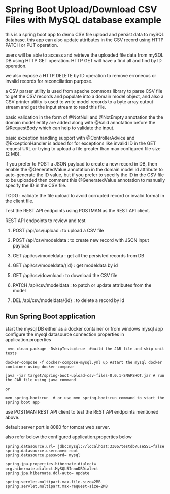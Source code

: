 # Spring Boot Upload/Download CSV Files with MySQL database example

this is a spring boot app to demo CSV file upload and persist data to mySQL database. this app can also update attributes in the CSV record using HTTP PATCH or PUT operation.

users will be able to access and retrieve the uploaded file data from mySQL DB using HTTP GET operation. HTTP GET will have a find all and find by ID operation. 

we also expose a HTTP DELETE by ID operation to remove erroneous or invalid records for reconciliation purpose. 

a CSV parser utility is used from apache commons library to parse CSV file to get the CSV records and populate into a domain model object, and also a CSV printer utility is used to write model records to a byte array output stream and get the input stream to read this file. 

basic validation in the form of @NotNull and @NotEmpty annotation the the domain model entity are added along with @Valid annotation before the @RequestBody which can help to validate the input.

basic exception handling support with @ControllerAdvice and @ExceptionHandler is added for for exceptions like invalid ID in the GET request URL or trying to upload a file greater than max configured file size (2 MB).

if you prefer to POST a JSON payload to create a new record in DB, then enable the @GeneratedValue annotation in the domain model id attribute to auto-generate the ID value, but if you prefer to specify the ID in the CSV file to be uploaded then comment this @GeneratedValue annotation to manually specify the ID in the CSV file.

TODO : validate the file upload to avoid corrupted record or invalid format in the client file. 

Test the REST API endpoints using POSTMAN as the REST API client.

REST API endpoints to review and test 

1) POST /api/csv/upload : to upload a CSV file 

2) POST /api/csv/modeldata : to create new record with JSON input payload

3) GET /api/csv/modeldata : get all the persisted records from DB

4) GET /api/csv/modeldata/{id} : get modeldata by id

5) GET /api/csv/download : to download the CSV file 

6) PATCH /api/csv/modeldata : to patch or update attributes from the model

7) DEL /api/csv/modeldata/{id} : to delete a record by id 

## Run Spring Boot application

start the mysql DB either as a docker container or from windows mysql app 
configure the mysql datasource connection properties in application.properties 

```
 mvn clean package -DskipTests=true  #build the JAR file and skip unit tests

docker-compose -f docker-compose-mysql.yml up #start the mysql docker container using docker-compose

java -jar target/spring-boot-upload-csv-files-0.0.1-SNAPSHOT.jar # run the JAR file using java command

or

mvn spring-boot:run  # or use mvn spring-boot:run command to start the spring boot app

```
use POSTMAN REST API client to test the REST API endpoints mentioned above. 

default server port is 8080 for tomcat web server.

also refer below the configured application.properties below 

```
spring.datasource.url= jdbc:mysql://localhost:3306/testdb?useSSL=false
spring.datasource.username= root
spring.datasource.password= mysql

spring.jpa.properties.hibernate.dialect= org.hibernate.dialect.MySQL5InnoDBDialect
spring.jpa.hibernate.ddl-auto= update

spring.servlet.multipart.max-file-size=2MB
spring.servlet.multipart.max-request-size=2MB

```
